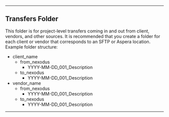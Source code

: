 -------------------------------------------------------------------------
Transfers Folder
-------------------------------------------------------------------------

This folder is for project-level transfers coming in and out from
client, vendors, and other sources. It is recommended that you create
a folder for each client or vendor that corresponds to an SFTP or
Aspera location. Example folder structure:

- client_name
  - from_nexodus
    - YYYY-MM-DD_001_Description
  - to_nexodus
    - YYYY-MM-DD_001_Description
- vendor_name
  - from_nexodus
    - YYYY-MM-DD_001_Description
  - to_nexodus
    - YYYY-MM-DD_001_Description


-------------------------------------------------------------------------
